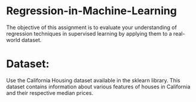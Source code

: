 # Regression-in-Machine-Learning
The objective of this assignment is to evaluate your understanding of regression techniques in supervised learning by applying them to a real-world dataset.
# Dataset: 
Use the California Housing dataset available in the sklearn library. 
This dataset contains information about various features of houses in California and their respective median prices.
